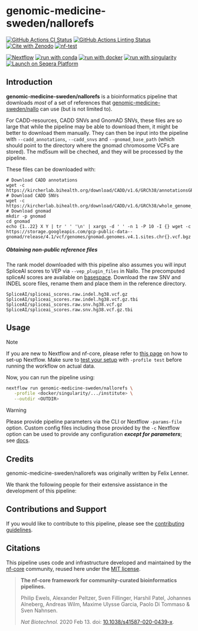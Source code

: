 # genomic-medicine-sweden/nallorefs

[![GitHub Actions CI Status](https://github.com/genomic-medicine-sweden/nallorefs/actions/workflows/ci.yml/badge.svg)](https://github.com/genomic-medicine-sweden/nallorefs/actions/workflows/ci.yml)
[![GitHub Actions Linting Status](https://github.com/genomic-medicine-sweden/nallorefs/actions/workflows/linting.yml/badge.svg)](https://github.com/genomic-medicine-sweden/nallorefs/actions/workflows/linting.yml)[![Cite with Zenodo](http://img.shields.io/badge/DOI-10.5281/zenodo.XXXXXXX-1073c8?labelColor=000000)](https://doi.org/10.5281/zenodo.XXXXXXX)
[![nf-test](https://img.shields.io/badge/unit_tests-nf--test-337ab7.svg)](https://www.nf-test.com)

[![Nextflow](https://img.shields.io/badge/nextflow%20DSL2-%E2%89%A524.04.2-23aa62.svg)](https://www.nextflow.io/)
[![run with conda](http://img.shields.io/badge/run%20with-conda-3EB049?labelColor=000000&logo=anaconda)](https://docs.conda.io/en/latest/)
[![run with docker](https://img.shields.io/badge/run%20with-docker-0db7ed?labelColor=000000&logo=docker)](https://www.docker.com/)
[![run with singularity](https://img.shields.io/badge/run%20with-singularity-1d355c.svg?labelColor=000000)](https://sylabs.io/docs/)
[![Launch on Seqera Platform](https://img.shields.io/badge/Launch%20%F0%9F%9A%80-Seqera%20Platform-%234256e7)](https://cloud.seqera.io/launch?pipeline=https://github.com/genomic-medicine-sweden/nallorefs)

## Introduction

**genomic-medicine-sweden/nallorefs** is a bioinformatics pipeline that downloads _most_ of a set of references that [genomic-medicine-sweden/nallo](https://github.com/genomic-medicine-sweden/nallo) can use (but is not limited to).

For CADD-resources, CADD SNVs and GnomAD SNVs, these files are so large that while the pipeline may be able to download them, it might be better to download them manually. They can then be input into the pipeline with `--cadd_annotations`, `--cadd_snvs` and `--gnomad_base_path` (which should point to the directory where the gnomad chromosome VCFs are stored). The md5sum will be cheched, and they will be processed by the pipeline.

These files can be downloaded with:
```
# Download CADD annotations 
wget -c https://kircherlab.bihealth.org/download/CADD/v1.6/GRCh38/annotationsGRCh38_v1.6.tar.gz
# Download CADD SNVs
wget -c https://kircherlab.bihealth.org/download/CADD/v1.6/GRCh38/whole_genome_SNVs.tsv.gz
# Download gnomad
mkdir -p gnomad
cd gnomad
echo {1..22} X Y | tr ' ' '\n' | xargs -d ' ' -n 1 -P 10 -I {} wget -c https://storage.googleapis.com/gcp-public-data--gnomad/release/4.1/vcf/genomes/gnomad.genomes.v4.1.sites.chr{}.vcf.bgz
```

##### Obtaining non-public reference files

The rank model downloaded with this pipeline also assumes you will input SpliceAI scores to VEP via `--vep_plugin_files` in Nallo. The precomputed spliceAI scores are available on [basespace](https://basespace.illumina.com/s/otSPW8hnhaZR). Download the raw SNV and INDEL score files, rename them and place them in the reference directory.

```
SpliceAI/spliceai_scores.raw.indel.hg38.vcf.gz
SpliceAI/spliceai_scores.raw.indel.hg38.vcf.gz.tbi
SpliceAI/spliceai_scores.raw.snv.hg38.vcf.gz
SpliceAI/spliceai_scores.raw.snv.hg38.vcf.gz.tbi
```

<!-- TODO nf-core:
   Complete this sentence with a 2-3 sentence summary of what types of data the pipeline ingests, a brief overview of the
   major pipeline sections and the types of output it produces. You're giving an overview to someone new
   to nf-core here, in 15-20 seconds. For an example, see https://github.com/nf-core/rnaseq/blob/master/README.md#introduction
-->

<!-- TODO nf-core: Include a figure that guides the user through the major workflow steps. Many nf-core
     workflows use the "tube map" design for that. See https://nf-co.re/docs/contributing/design_guidelines#examples for examples.   -->
<!-- TODO nf-core: Fill in short bullet-pointed list of the default steps in the pipeline -->

## Usage

> [!NOTE]
> If you are new to Nextflow and nf-core, please refer to [this page](https://nf-co.re/docs/usage/installation) on how to set-up Nextflow. Make sure to [test your setup](https://nf-co.re/docs/usage/introduction#how-to-run-a-pipeline) with `-profile test` before running the workflow on actual data.

<!-- TODO nf-core: Describe the minimum required steps to execute the pipeline, e.g. how to prepare samplesheets.
     Explain what rows and columns represent. For instance (please edit as appropriate):

First, prepare a samplesheet with your input data that looks as follows:

`samplesheet.csv`:

```csv
sample,fastq_1,fastq_2
CONTROL_REP1,AEG588A1_S1_L002_R1_001.fastq.gz,AEG588A1_S1_L002_R2_001.fastq.gz
```

Each row represents a fastq file (single-end) or a pair of fastq files (paired end).

-->

Now, you can run the pipeline using:

<!-- TODO nf-core: update the following command to include all required parameters for a minimal example -->

```bash
nextflow run genomic-medicine-sweden/nallorefs \
   -profile <docker/singularity/.../institute> \
   --outdir <OUTDIR>
```

> [!WARNING]
> Please provide pipeline parameters via the CLI or Nextflow `-params-file` option. Custom config files including those provided by the `-c` Nextflow option can be used to provide any configuration _**except for parameters**_; see [docs](https://nf-co.re/docs/usage/getting_started/configuration#custom-configuration-files).

## Credits

genomic-medicine-sweden/nallorefs was originally written by Felix Lenner.

We thank the following people for their extensive assistance in the development of this pipeline:

<!-- TODO nf-core: If applicable, make list of people who have also contributed -->

## Contributions and Support

If you would like to contribute to this pipeline, please see the [contributing guidelines](.github/CONTRIBUTING.md).

## Citations

<!-- TODO nf-core: Add citation for pipeline after first release. Uncomment lines below and update Zenodo doi and badge at the top of this file. -->
<!-- If you use genomic-medicine-sweden/nallorefs for your analysis, please cite it using the following doi: [10.5281/zenodo.XXXXXX](https://doi.org/10.5281/zenodo.XXXXXX) -->



This pipeline uses code and infrastructure developed and maintained by the [nf-core](https://nf-co.re) community, reused here under the [MIT license](https://github.com/nf-core/tools/blob/main/LICENSE).

> **The nf-core framework for community-curated bioinformatics pipelines.**
>
> Philip Ewels, Alexander Peltzer, Sven Fillinger, Harshil Patel, Johannes Alneberg, Andreas Wilm, Maxime Ulysse Garcia, Paolo Di Tommaso & Sven Nahnsen.
>
> _Nat Biotechnol._ 2020 Feb 13. doi: [10.1038/s41587-020-0439-x](https://dx.doi.org/10.1038/s41587-020-0439-x).
